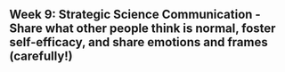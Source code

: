 ## Week 9: Strategic Science Communication - Share what other people think is normal, foster self-efficacy, and share emotions and frames (carefully!)
